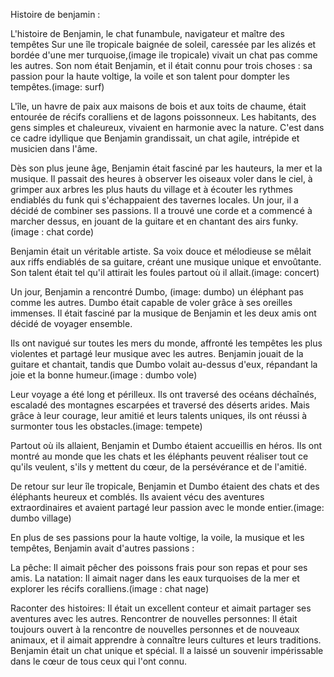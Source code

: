 

Histoire de benjamin :


L'histoire de Benjamin, le chat funambule, navigateur et maître des tempêtes
Sur une île tropicale baignée de soleil, caressée par les alizés et bordée d'une mer turquoise,(image ile tropicale) vivait un chat pas comme les autres. Son nom était Benjamin, et il était connu pour trois choses : sa passion pour la haute voltige, la voile et son talent pour dompter les tempêtes.(image: surf)

L'île, un havre de paix aux maisons de bois et aux toits de chaume, était entourée de récifs coralliens et de lagons poissonneux. Les habitants, des gens simples et chaleureux, vivaient en harmonie avec la nature. C'est dans ce cadre idyllique que Benjamin grandissait, un chat agile, intrépide et musicien dans l'âme.

Dès son plus jeune âge, Benjamin était fasciné par les hauteurs, la mer et la musique. Il passait des heures à observer les oiseaux voler dans le ciel, à grimper aux arbres les plus hauts du village et à écouter les rythmes endiablés du funk qui s'échappaient des tavernes locales. Un jour, il a décidé de combiner ses passions. Il a trouvé une corde et a commencé à marcher dessus, en jouant de la guitare et en chantant des airs funky.(image : chat corde)

Benjamin était un véritable artiste. Sa voix douce et mélodieuse se mêlait aux riffs endiablés de sa guitare, créant une musique unique et envoûtante. Son talent était tel qu'il attirait les foules partout où il allait.(image: concert)

Un jour, Benjamin a rencontré Dumbo, (image: dumbo) un éléphant pas comme les autres. Dumbo était capable de voler grâce à ses oreilles immenses. Il était fasciné par la musique de Benjamin et les deux amis ont décidé de voyager ensemble.

Ils ont navigué sur toutes les mers du monde, affronté les tempêtes les plus violentes et partagé leur musique avec les autres. Benjamin jouait de la guitare et chantait, tandis que Dumbo volait au-dessus d'eux, répandant la joie et la bonne humeur.(image : dumbo vole)

Leur voyage a été long et périlleux. Ils ont traversé des océans déchaînés, escaladé des montagnes escarpées et traversé des déserts arides. Mais grâce à leur courage, leur amitié et leurs talents uniques, ils ont réussi à surmonter tous les obstacles.(image: tempete)

Partout où ils allaient, Benjamin et Dumbo étaient accueillis en héros. Ils ont montré au monde que les chats et les éléphants peuvent réaliser tout ce qu'ils veulent, s'ils y mettent du cœur, de la persévérance et de l'amitié.

De retour sur leur île tropicale, Benjamin et Dumbo étaient des chats et des éléphants heureux et comblés. Ils avaient vécu des aventures extraordinaires et avaient partagé leur passion avec le monde entier.(image: dumbo village)

En plus de ses passions pour la haute voltige, la voile, la musique et les tempêtes, Benjamin avait d'autres passions :

La pêche: Il aimait pêcher des poissons frais pour son repas et pour ses amis.
La natation: Il aimait nager dans les eaux turquoises de la mer et explorer les récifs coralliens.(image : chat nage)

Raconter des histoires: Il était un excellent conteur et aimait partager ses aventures avec les autres.
Rencontrer de nouvelles personnes: Il était toujours ouvert à la rencontre de nouvelles personnes et de nouveaux animaux, et il aimait apprendre à connaître leurs cultures et leurs traditions.
Benjamin était un chat unique et spécial. Il a laissé un souvenir impérissable dans le cœur de tous ceux qui l'ont connu.